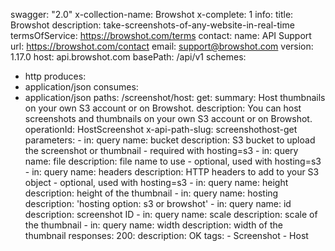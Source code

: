 swagger: "2.0"
x-collection-name: Browshot
x-complete: 1
info:
  title: Browshot
  description: take-screenshots-of-any-website-in-real-time
  termsOfService: https://browshot.com/terms
  contact:
    name: API Support
    url: https://browshot.com/contact
    email: support@browshot.com
  version: 1.17.0
host: api.browshot.com
basePath: /api/v1
schemes:
- http
produces:
- application/json
consumes:
- application/json
paths:
  /screenshot/host:
    get:
      summary: Host thumbnails on your own S3 account or on Browshot.
      description: You can host screenshots and thumbnails on your own S3 account
        or on Browshot.
      operationId: HostScreenshot
      x-api-path-slug: screenshothost-get
      parameters:
      - in: query
        name: bucket
        description: S3 bucket to upload the screenshot or thumbnail - required with
          hosting=s3
      - in: query
        name: file
        description: file name to use - optional, used with hosting=s3
      - in: query
        name: headers
        description: HTTP headers to add to your S3 object - optional, used with hosting=s3
      - in: query
        name: height
        description: height of the thumbnail
      - in: query
        name: hosting
        description: 'hosting option: s3 or browshot'
      - in: query
        name: id
        description: screenshot ID
      - in: query
        name: scale
        description: scale of the thumbnail
      - in: query
        name: width
        description: width of the thumbnail
      responses:
        200:
          description: OK
      tags:
      - Screenshot
      - Host